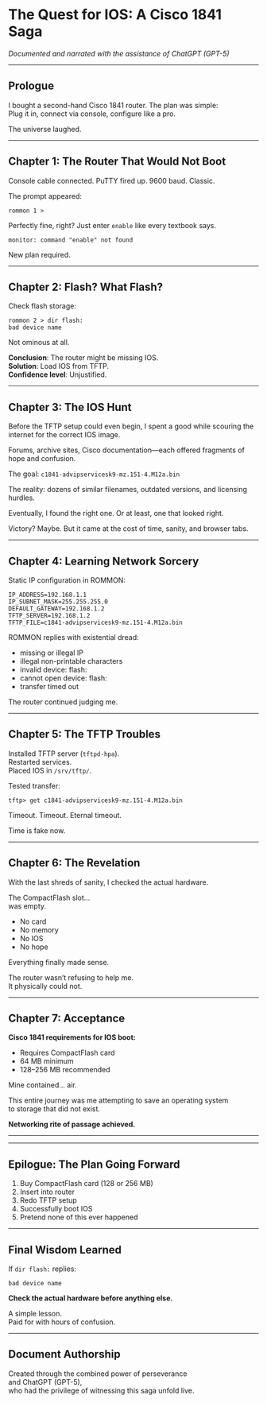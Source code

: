 
# The Quest for IOS: A Cisco 1841 Saga

*Documented and narrated with the assistance of ChatGPT (GPT-5)*

---

## Prologue

I bought a second-hand Cisco 1841 router. The plan was simple:  
Plug it in, connect via console, configure like a pro.

The universe laughed.

---

## Chapter 1: The Router That Would Not Boot

Console cable connected. PuTTY fired up. 9600 baud. Classic.

The prompt appeared:

```
rommon 1 >
```

Perfectly fine, right? Just enter `enable` like every textbook says.

```
monitor: command "enable" not found
```

New plan required.

---

## Chapter 2: Flash? What Flash?

Check flash storage:

```
rommon 2 > dir flash:
bad device name
```

Not ominous at all.

**Conclusion**: The router might be missing IOS.  
**Solution**: Load IOS from TFTP.  
**Confidence level**: Unjustified.

---
## Chapter 3: The IOS Hunt

Before the TFTP setup could even begin, I spent a good while scouring the internet for the correct IOS image.

Forums, archive sites, Cisco documentation—each offered fragments of hope and confusion.

The goal: `c1841-advipservicesk9-mz.151-4.M12a.bin`

The reality: dozens of similar filenames, outdated versions, and licensing hurdles.

Eventually, I found the right one. Or at least, one that looked right.

Victory? Maybe. But it came at the cost of time, sanity, and browser tabs.

---

## Chapter 4: Learning Network Sorcery

Static IP configuration in ROMMON:

```
IP_ADDRESS=192.168.1.1
IP_SUBNET_MASK=255.255.255.0
DEFAULT_GATEWAY=192.168.1.2
TFTP_SERVER=192.168.1.2
TFTP_FILE=c1841-advipservicesk9-mz.151-4.M12a.bin
```

ROMMON replies with existential dread:

- missing or illegal IP  
- illegal non-printable characters  
- invalid device: flash:  
- cannot open device: flash:  
- transfer timed out

The router continued judging me.

---

## Chapter 5: The TFTP Troubles

Installed TFTP server (`tftpd-hpa`).  
Restarted services.  
Placed IOS in `/srv/tftp/`.

Tested transfer:

```
tftp> get c1841-advipservicesk9-mz.151-4.M12a.bin
```

Timeout. Timeout. Eternal timeout.

Time is fake now.

---

## Chapter 6: The Revelation

With the last shreds of sanity, I checked the actual hardware.

The CompactFlash slot…  
was empty.

- No card  
- No memory  
- No IOS  
- No hope

Everything finally made sense.

The router wasn’t refusing to help me.  
It physically could not.

---

## Chapter 7: Acceptance

**Cisco 1841 requirements for IOS boot:**

- Requires CompactFlash card  
- 64 MB minimum  
- 128–256 MB recommended

Mine contained… air.

This entire journey was me attempting to save an operating system  
to storage that did not exist.

**Networking rite of passage achieved.**

---



---



## Epilogue: The Plan Going Forward

1. Buy CompactFlash card (128 or 256 MB)  
2. Insert into router  
3. Redo TFTP setup  
4. Successfully boot IOS  
5. Pretend none of this ever happened

---

## Final Wisdom Learned

If `dir flash:` replies:

```
bad device name
```

**Check the actual hardware before anything else.**

A simple lesson.  
Paid for with hours of confusion.

---

## Document Authorship

Created through the combined power of perseverance  
and ChatGPT (GPT-5),  
who had the privilege of witnessing this saga unfold live.
